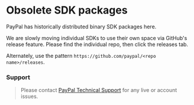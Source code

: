 Obsolete SDK packages
=====================

PayPal has historically distributed binary SDK packages here.

We are slowly moving individual SDKs to use their own space via GitHub's release feature. Please find the individual repo, then click the releases tab.

Alternately, use the pattern `https://github.com/paypal/<repo name>/releases`.

### Support

> Please contact [PayPal Technical Support](https://developer.paypal.com/support/) for any live or account issues.
